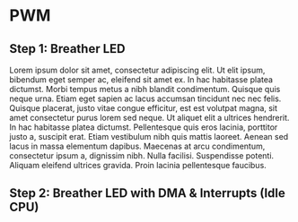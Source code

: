 # PWM

## Step 1: Breather LED
Lorem ipsum dolor sit amet, consectetur adipiscing elit. Ut elit ipsum, bibendum eget semper ac, eleifend sit amet ex. In hac habitasse platea dictumst. Morbi tempus metus a nibh blandit condimentum. Quisque quis neque urna. Etiam eget sapien ac lacus accumsan tincidunt nec nec felis. Quisque placerat, justo vitae congue efficitur, est est volutpat magna, sit amet consectetur purus lorem sed neque. Ut aliquet elit a ultrices hendrerit. In hac habitasse platea dictumst. Pellentesque quis eros lacinia, porttitor justo a, suscipit erat. Etiam vestibulum nibh quis mattis laoreet. Aenean sed lacus in massa elementum dapibus. Maecenas at arcu condimentum, consectetur ipsum a, dignissim nibh. Nulla facilisi. Suspendisse potenti. Aliquam eleifend ultrices gravida. Proin lacinia pellentesque faucibus.


## Step 2: Breather LED with DMA & Interrupts (Idle CPU)
